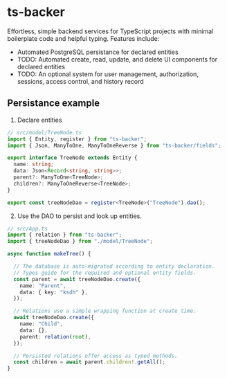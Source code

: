 # ts-backer

Effortless, simple backend services for TypeScript projects with minimal
boilerplate code and helpful typing. Features include:

* Automated PostgreSQL persistance for declared entities
* TODO: Automated create, read, update, and delete UI components for
  declared entities
* TODO: An optional system for user management, authorization, sessions,
  access control, and history record

## Persistance example

1. Declare entities
```ts
// src/model/TreeNode.ts
import { Entity, register } from "ts-backer";
import { Json, ManyToOne, ManyToOneReverse } from "ts-backer/fields";

export interface TreeNode extends Entity {
  name: string;
  data: Json<Record<string, string>>;
  parent?: ManyToOne<TreeNode>;
  children?: ManyToOneReverse<TreeNode>;
}

export const treeNodeDao = register<TreeNode>("TreeNode").dao();
```
2. Use the DAO to persist and look up entities.
```ts
// src/App.ts
import { relation } from "ts-backer";
import { treeNodeDao } from "./model/TreeNode";

async function makeTree() {

  // The database is auto-migrated according to entity declaration.
  // Types guide for the required and optional entity fields.
  const parent = await treeNodeDao.create({
    name: "Parent",
    data: { key: "ksdh" },
  });

  // Relations use a simple wrapping function at create time.
  await treeNodeDao.create({
    name: "Child",
    data: {},
    parent: relation(root),
  });

  // Persisted relations offer access as typed methods.
  const children = await parent.children!.getAll();
}
```
